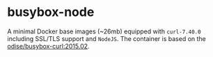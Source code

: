 # busybox-node

A minimal Docker base images (~26mb) equipped with `curl-7.40.0` including SSL/TLS support and `NodeJS`. 
The container is based on the [odise/busybox-curl:2015.02](https://github.com/odise/busybox-curl/). 

